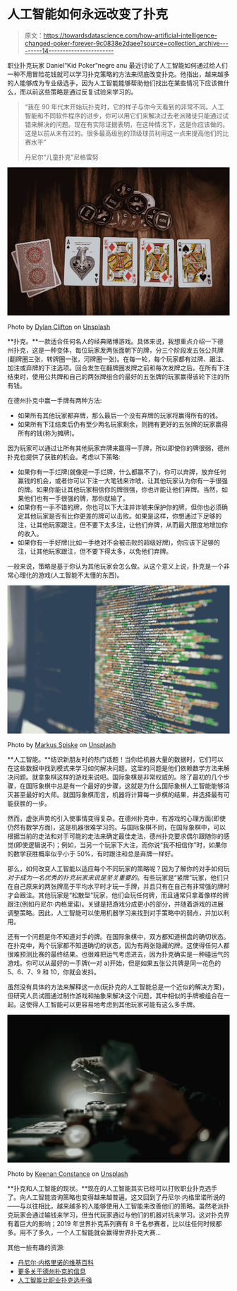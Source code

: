 # 人工智能如何永远改变了扑克

> 原文：<https://towardsdatascience.com/how-artificial-intelligence-changed-poker-forever-9c0838e2daee?source=collection_archive---------14----------------------->

职业扑克玩家 Daniel“Kid Poker”negre anu 最近讨论了人工智能如何通过给人们一种不用冒险花钱就可以学习扑克策略的方法来彻底改变扑克。他指出，越来越多的人能够成为专业级选手，因为人工智能能够帮助他们找出在某些情况下应该做什么，而以前这些策略是通过反复试验来学习的。

> “我在 90 年代末开始玩扑克时，它的样子与你今天看到的非常不同。人工智能和不同软件程序的进步，你可以用它们来解决过去老派赌徒只能通过试错来解决的问题。现在有实际证据表明，在这种情况下，这是你应该做的。这是以前从未有过的。很多最高级别的顶级球员利用这一点来提高他们的比赛水平”
> 
> 丹尼尔“儿童扑克”尼格雷努

![](img/afe6c1cd1d22a4d171dd1ef8f1a4764a.png)

Photo by [Dylan Clifton](https://unsplash.com/@originspoker?utm_source=medium&utm_medium=referral) on [Unsplash](https://unsplash.com?utm_source=medium&utm_medium=referral)

**扑克。**一款适合任何名人的经典赌博游戏。具体来说，我想重点介绍一下德州扑克，这是一种变体，每位玩家发两张面朝下的牌，分三个阶段发五张公共牌(翻牌圈三张，转牌圈一张，河牌圈一张)。在每一轮，每个玩家都有过牌、跟注、加注或弃牌的下注选项。回合发生在翻牌圈发牌之前和每次发牌之后。在所有下注结束时，使用公共牌和自己的两张牌组合的最好的五张牌的玩家赢得该轮下注的所有钱。

在德州扑克中赢一手牌有两种方法:

*   如果所有其他玩家都弃牌，那么最后一个没有弃牌的玩家将赢得所有的钱。
*   如果所有下注结束后仍有至少两名玩家剩余，则拥有更好的五张牌的玩家赢得所有的钱(称为摊牌)。

因为玩家可以通过让所有其他玩家弃牌来赢得一手牌，所以即使你的牌很弱，德州扑克也提供了获胜的机会。考虑以下策略:

*   如果你有一手烂牌(就像是一手烂牌，什么都赢不了)，你可以弃牌，放弃任何赢钱的机会，或者你可以下注一大笔钱来诈唬，让其他玩家认为你有一手很强的牌。如果你能让其他玩家相信你的牌很强，你也许能让他们弃牌。当然，如果他们也有一手很强的牌，那你就输了。
*   如果你有一手不错的牌，你也可以下大注并诈唬来保护你的牌，但你也必须确定其他玩家是否有比你更差的牌可以击败。如果是这样，你想通过下足够的注，让其他玩家跟注，但不要下太多注，让他们弃牌，从而最大限度地增加你的收入。
*   如果你有一手好牌(比如一手绝对不会被击败的超级好牌)，你应该下足够的注，让其他玩家跟注，但不要下得太多，以免他们弃牌。

一般来说，策略是基于你认为其他玩家会怎么做。从这个意义上说，扑克是一个非常心理化的游戏(人工智能不太懂的东西)。

![](img/8c28391eadfa8ca5cea8efb797887204.png)

Photo by [Markus Spiske](https://unsplash.com/@markusspiske?utm_source=medium&utm_medium=referral) on [Unsplash](https://unsplash.com?utm_source=medium&utm_medium=referral)

**人工智能。**结识新朋友时的热门话题！当你给机器大量的数据时，它们可以在这些数据中找到模式来学习如何解决问题。这里的问题是他们依赖数学方法来解决问题。就拿象棋这样的游戏来说吧。国际象棋是非常权威的。除了最初的几个步骤，在国际象棋中总是有一个最好的步骤，这就是为什么国际象棋人工智能能够消灭甚至最好的大师。就国际象棋而言，机器将计算每一步棋的结果，并选择最有可能获胜的一步。

然而，虚张声势的引入使事情变得复杂。在德州扑克中，有游戏的心理方面(即使仍然有数学方面)，这是机器很难学习的。与国际象棋不同，在国际象棋中，可以根据当前的走法和对手可能的走法来确定最佳走法，德州扑克要求偶尔跟随你的感觉(即使逻辑说不)；例如，当另一个玩家下大注，而你说“我不相信你”时，如果你的数学获胜概率似乎小于 50%，有时跟注和总是弃牌一样好。

那么，如何改变人工智能以适应每个不同玩家的策略呢？因为了解你的对手如何玩*对于成为一名优秀的扑克玩家来说是至关重要的*。有些玩家是“紧牌”玩家，他们只在自己原来的两张牌高于平均水平时才玩一手牌，并且只有在自己有非常强的牌时才会跟注。其他玩家是“松散型”玩家，他们会玩任何牌，而且通常只拿着像样的牌跟注(例如丹尼尔·内格里诺)。关键是把游戏分成更小的部分，并随着游戏的进展调整策略。因此，人工智能可以使用机器学习来找到对手策略中的弱点，并加以利用。

还有一个问题是你不知道对手的牌。在国际象棋中，双方都知道棋盘的确切状态。在扑克中，两个玩家都不知道确切的状态，因为有两张隐藏的牌。这使得任何人都很难预测比赛的最终结果。也很难把运气考虑进去，因为扑克确实是一种碰运气的游戏。你可以从最好的一手牌(一对 a)开始，但是如果五张公共牌是同一花色的 5、6、7、9 和 10，你就会发抖。

虽然没有具体的方法来解释这一点(玩扑克的人工智能总是一个近似的解决方案)，但研究人员试图通过制作游戏和抽象来解决这个问题，其中相似的手牌被组合在一起。这使得人工智能可以更容易地考虑到其他玩家可能有这么多手牌。

![](img/6df4306cd81eb4432538ec647bd2e93a.png)

Photo by [Keenan Constance](https://unsplash.com/@keenangrams?utm_source=medium&utm_medium=referral) on [Unsplash](https://unsplash.com?utm_source=medium&utm_medium=referral)

**扑克和人工智能的现状。**现在的人工智能其实已经可以打败职业扑克选手了。向人工智能咨询策略也变得越来越普遍。这又回到了丹尼尔·内格里诺所说的——与以往相比，越来越多的人能够使用人工智能来改善他们的策略。虽然老派扑克玩家会通过输钱来学习，但当代玩家通过与他们的机器对抗来学习。这对扑克界有着巨大的影响；2019 年世界扑克系列赛有 8 千名参赛者，比以往任何时候都多。用不了多久，一个人工智能就会赢得世界扑克大赛…

其他一些有趣的资源:

*   [丹尼尔·内格里诺的维基百科](https://en.wikipedia.org/wiki/Daniel_Negreanu)
*   [更多关于德州扑克的信息](https://en.wikipedia.org/wiki/Texas_hold_%27em)
*   [人工智能比职业扑克选手强](https://www.sciencemag.org/news/2017/03/artificial-intelligence-goes-deep-beat-humans-poker)